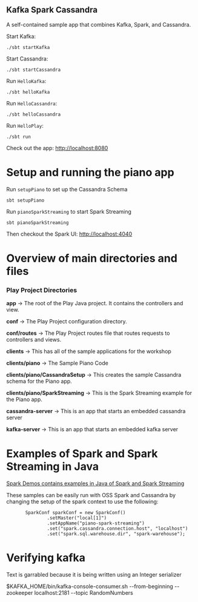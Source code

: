 Kafka Spark Cassandra
---------------------

A self-contained sample app that combines Kafka, Spark, and Cassandra.

Start Kafka:

    ./sbt startKafka

Start Cassandra:

    ./sbt startCassandra

Run `HelloKafka`:

    ./sbt helloKafka

Run `HelloCassandra`:

    ./sbt helloCassandra

Run `HelloPlay`:

    ./sbt run

Check out the app: [http://localhost:8080](http://localhost:8080)

# Setup and running the piano app

Run `setupPiano` to set up the Cassandra Schema

    sbt setupPiano

Run `pianoSparkStreaming` to start Spark Streaming

    sbt pianoSparkStreaming

Then checkout the Spark UI: [http://localhost:4040](http://localhost:4040)

# Overview of main directories and files

### Play Project Directories

**app**   ->   The root of the Play Java project.  It contains the controllers and view.
  
**conf**  ->   The Play Project configuration directory.
  
**conf/routes** ->  The Play Project routes file that routes requests to controllers and views. 

**clients**  ->  This has all of the sample applications for the workshop

**clients/piano**  -> The Sample Piano Code

**clients/piano/CassandraSetup** -> This creates the sample Cassandra schema for the Piano app.

**clients/piano/SparkStreaming** -> This is the Spark Streaming example for the Piano app.

**cassandra-server**  ->  This is an app that starts an embedded cassandra server 

**kafka-server**  ->  This is an app that starts an embedded kafka server

# Examples of Spark and Spark Streaming in Java

[Spark Demos contains examples in Java of Spark and Spark Streaming](https://github.com/retroryan/DataStaxSparkDemos)

These samples can be easily run with OSS Spark and Cassandra by changing the setup of the spark context to use the following:
 
 ```
        SparkConf sparkConf = new SparkConf()
                .setMaster("local[1]")
                .setAppName("piano-spark-streaming")
                .set("spark.cassandra.connection.host", "localhost")
                .set("spark.sql.warehouse.dir", "spark-warehouse");

```

# Verifying kafka

Text is garrabled because it is being written using an Integer serializer

$KAFKA_HOME/bin/kafka-console-consumer.sh --from-beginning --zookeeper localhost:2181 --topic RandomNumbers
